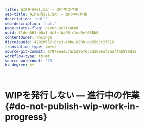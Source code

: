 ```yaml
---
title: WIPを発行しない — 進行中の作業
seo-title: WIPを発行しない — 進行中の作業
description: 'null'
seo-description: 'null'
page-status-flag: never-activated
uuid: 31dee661-b6af-4c8e-ba98-c1ed0ef680b0
contentOwner: khsingh
discoiquuid: 4292d632-0ce3-48be-898b-de358cc27019
translation-type: tm+mt
source-git-commit: 0797eeae57ac5a9676c6d308eaf2aaffab999d18
workflow-type: tm+mt
source-wordcount: '23'
ht-degree: 8%

---
```



# WIPを発行しない — 進行中の作業{#do-not-publish-wip-work-in-progress}

